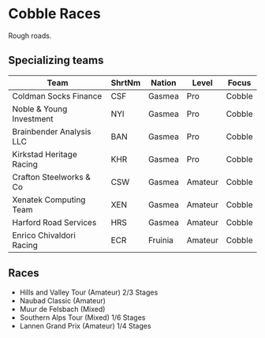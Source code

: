 # Cobble Races

Rough roads.

## Specializing teams

| Team | ShrtNm | Nation | Level | Focus |
|-------|-------|---------|-------|-----|
| Coldman Socks Finance | CSF | Gasmea | Pro | Cobble
| Noble & Young Investment | NYI | Gasmea | Pro | Cobble
| Brainbender Analysis LLC | BAN | Gasmea | Pro | Cobble
| Kirkstad Heritage Racing | KHR | Gasmea | Pro | Cobble
| Crafton Steelworks & Co | CSW | Gasmea | Amateur | Cobble
| Xenatek Computing Team | XEN | Gasmea | Amateur | Cobble
| Harford Road Services | HRS | Gasmea | Amateur | Cobble
| Enrico Chivaldori Racing | ECR | Fruinia | Amateur | Cobble

## Races

* Hills and Valley Tour (Amateur) 2/3 Stages
* Naubad Classic (Amateur)
* Muur de Felsbach (Mixed)
* Southern Alps Tour (Mixed) 1/6 Stages
* Lannen Grand Prix (Amateur) 1/4 Stages